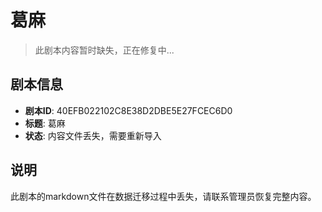 # 葛麻

> 此剧本内容暂时缺失，正在修复中...

## 剧本信息
- **剧本ID**: 40EFB022102C8E38D2DBE5E27FCEC6D0
- **标题**: 葛麻
- **状态**: 内容文件丢失，需要重新导入

## 说明
此剧本的markdown文件在数据迁移过程中丢失，请联系管理员恢复完整内容。